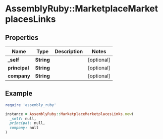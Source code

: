 # AssemblyRuby::MarketplaceMarketplacesLinks

## Properties

| Name | Type | Description | Notes |
| ---- | ---- | ----------- | ----- |
| **_self** | **String** |  | [optional] |
| **principal** | **String** |  | [optional] |
| **company** | **String** |  | [optional] |

## Example

```ruby
require 'assembly_ruby'

instance = AssemblyRuby::MarketplaceMarketplacesLinks.new(
  _self: null,
  principal: null,
  company: null
)
```


